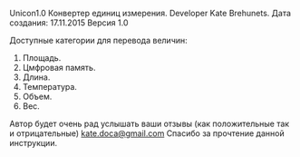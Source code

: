 Unicon1.0
Конвертер единиц измерения. Developer Kate Brehunets. Дата создания: 17.11.2015 Версия 1.0

Доступные категории для перевода величин:
1. Площадь.
2. Цмфровая память.
3. Длина.
4. Температура.
5. Объем.
6. Вес.

Автор будет очень рад услышать ваши отзывы (как положительные так и отрицательные) kate.doca@gmail.com
Спасибо за прочтение данной инструкции.
